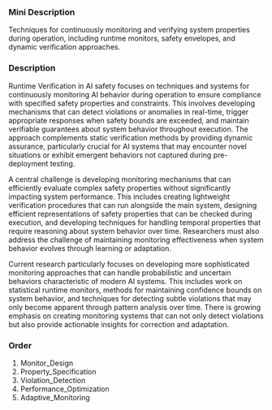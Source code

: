 ### Mini Description

Techniques for continuously monitoring and verifying system properties during operation, including runtime monitors, safety envelopes, and dynamic verification approaches.

### Description

Runtime Verification in AI safety focuses on techniques and systems for continuously monitoring AI behavior during operation to ensure compliance with specified safety properties and constraints. This involves developing mechanisms that can detect violations or anomalies in real-time, trigger appropriate responses when safety bounds are exceeded, and maintain verifiable guarantees about system behavior throughout execution. The approach complements static verification methods by providing dynamic assurance, particularly crucial for AI systems that may encounter novel situations or exhibit emergent behaviors not captured during pre-deployment testing.

A central challenge is developing monitoring mechanisms that can efficiently evaluate complex safety properties without significantly impacting system performance. This includes creating lightweight verification procedures that can run alongside the main system, designing efficient representations of safety properties that can be checked during execution, and developing techniques for handling temporal properties that require reasoning about system behavior over time. Researchers must also address the challenge of maintaining monitoring effectiveness when system behavior evolves through learning or adaptation.

Current research particularly focuses on developing more sophisticated monitoring approaches that can handle probabilistic and uncertain behaviors characteristic of modern AI systems. This includes work on statistical runtime monitors, methods for maintaining confidence bounds on system behavior, and techniques for detecting subtle violations that may only become apparent through pattern analysis over time. There is growing emphasis on creating monitoring systems that can not only detect violations but also provide actionable insights for correction and adaptation.

### Order

1. Monitor_Design
2. Property_Specification
3. Violation_Detection
4. Performance_Optimization
5. Adaptive_Monitoring
